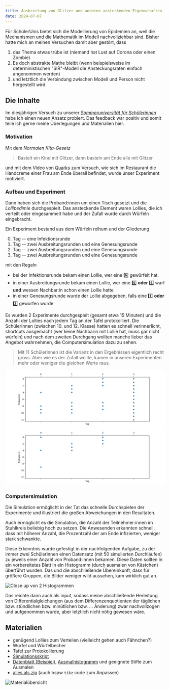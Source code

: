 ```yaml
---
title: Ausbreitung von Glitzer und anderen ansteckenden Eigenschaften
date: 2024-07-07
---
```


F&uuml;r Sch&uuml;lerUnis bietet sich die Modellierung von Epidemien an, weil
die Mechanismen und die Mathematik im Modell nachvollziehbar sind. Bisher hatte
mich an meinen Versuchen damit aber gest&ouml;rt, dass

1. das Thema etwas tr&uuml;be ist (niemand hat Lust auf Corona oder
   einen Zombie)
2. Es doch abstrakte Mathe bleibt (wenn beispielsweise im deterministischen
   "SIR"-Modell die Ansteckungsraten einfach angenommen werden)
3. und letztlich die Verbindung zwischen Modell und Person nicht hergestellt
   wird.

## Die Inhalte

Im diesj&auml;hrigen Versuch zu unserer [*Sommeruniversit&auml;t f&uuml;r
Sch&uuml;lerinnen*]() habe ich einen neuen Ansatz probiert. Das feedback war
positiv und somit teile ich gerne meine &Uuml;berlegungen und Materialien hier.

### Motivation

Mit dem *Normalen Kita-Gesetz* 

> Bastelt ein Kind mit Glitzer, dann basteln am Ende alle mit Glitzer

und mit dem Video von [Quarks](https://www.ardmediathek.de/video/quarks/experiment-teil-1-so-schnell-verbreiten-sich-viren/wdr/Y3JpZDovL3dkci5kZS9CZWl0cmFnLWVlMmM5YmRhLTliNmItNDhkMC1iZTMzLWE4YmM5MzAzMmQ4MQ) zum Versuch, wie sich im Restaurant die Handcreme
einer Frau am Ende &uuml;berall befindet, wurde unser Experiment motiviert.

### Aufbau und Experiment

Dann haben sich die Proband:innen um einen Tisch gesetzt und die *Lollipedimie*
durchgespielt. Das ansteckende Element waren Lollies, die ich verteilt oder
eingesammelt habe und der Zufall wurde durch W&uuml;rfeln eingebracht.

Ein Experiment bestand aus dem W&uuml;rfeln reihum und der Gliederung

0. Tag -- eine Infektionsrunde
1. Tag -- zwei Ausbreitungsrunden und eine Genesungsrunde
2. Tag -- zwei Ausbreitungsrunden und eine Genesungsrunde
3. Tag -- zwei Ausbreitungsrunden und eine Genesungsrunde


mit den Regeln

- bei der Infektionsrunde bekam einen Lollie, wer eine :six: gew&uuml;rfelt hat.
- in einer Ausbreitungsrunde bekam einen Lollie, wer eine :five: **oder** :six: warf
  **und** wessen Nachbar:in schon einen Lollie hatte 
- in einer Genesungsrunde wurde der Lollie abgegeben, falls eine :one: **oder**
  :two: geworfen wurde

Es wurden 2 Experimente durchgespielt (gesamt etwa 15 Minuten) und die Anzahl
der Lollies nach jedem Tag an der Tafel protokolliert. Die
Sch&uuml;lerinnen (zwischen 10. und 12. Klasse) hatten es schnell verinnerlicht,
shortcuts ausgemacht (wer keine Nachbarin mit Lollie hat, muss gar nicht
w&uuml;rfeln) und nach dem zweiten Durchgang wollten manche lieber das Angebot
wahrnehmen, die Computersimulation dazu zu sehen. 

> Mit 11 Sch&uuml;lerinnen ist die Varianz in den Ergebnissen eigentlich recht gross. Aber wie es der Zufall wollte, kamen in unseren Experimenten mehr oder weniger die gleichen Werte raus.

![eine Beispielsimulation mit N=13](bilder/exasimu1.png "**Bild 1**: eine Beispielsimulation mit N=13")
![andere Beispielsimulation mit N=13](bilder/exasimu2.png "**Bild 2**: andere Beispielsimulation mit N=13")

### Computersimulation

Die Simulation erm&ouml;glicht in der Tat das schnelle Durchspielen der
Experimente und illustriert die gro&szlig;en Abweichungen in den Resultaten. 

Auch erm&ouml;glicht es die Simulation, die Anzahl der Teilnehmer:innen im
Stuhlkreis beliebig hoch zu setzen. Die Anwesenden erkannten schnell, dass
mit h&ouml;herer Anzahl, die Prozentzahl der am Ende infizierten, weniger stark
schwankte.

Diese Erkenntnis wurde gefestigt in der nachfolgenden Aufgabe, zu der immer zwei
Sch&uuml;lerinnen einen Datensatz (mit 50 simulierten Durchl&auml;ufen) zu
jeweils einer Anzahl von Proband:innen bekamen. Diese Daten sollten in ein
vorbereitetes Blatt in ein Histogramm (durch ausmalen von K&auml;stchen) 
&uuml;berf&uuml;hrt wurden. Das und die abschlie&szlig;ende &Uuml;bereinkunft,
dass f&uuml;r gr&ouml;&szlig;ere Gruppen, die Bilder weniger wild
aussehen, kam wirklich gut an.

![Close up von 2 Histogrammen](bilder/histocloseup.jpg "**Bild 3**: Gemalte
Histogramme")

Das reichte dann auch als input, sodass meine abschlie&szlig;ende Herleitung von
Differentialgleichungen (aus dem Differenzenquotienten der t&auml;glichen bzw.
st&uuml;ndlichen bzw. min&uuml;tlichen bzw. ... &Auml;nderung) zwar
nachvollzogen und aufgenommen wurde, aber letztlich nicht n&ouml;tig gewesen
w&auml;re.

## Materialien

 * gen&uuml;gend Lollies zum Verteilen (vielleicht gehen auch F&auml;hnchen?)
 * W&uuml;rfel und W&uuml;rfelbecher
 * Tafel zur Protokollierung
 * [Simulationsskript](simu-2.py)
 * [Datenblatt (Beispiel)](N26a.pdf), [Ausmalhistogramm](ausmalhistogramm.pdf) und geeignete Stifte zum Ausmalen
 * [alles als zip](allmats.zip) (auch bspw `tikz` code zum Anpassen)

![Material&uuml;bersicht](bilder/materials.jpg "**Bild 4**: Das eingesetzte
Material")
